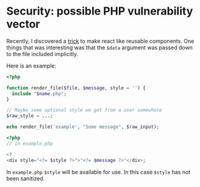 # Security: possible PHP vulnerability vector

Recently, I discovered a [trick](../797) to make react like reusable components. One things that was interesting was that the `$data` argument was passed down to the file included implicitly.

Here is an example:

```php
<?php

function render_file($file, $message, style = '') {
  include "$name.php";
}

// Maybe some optional style we get from a user somewhere
$raw_style = ...;

echo render_file('example', "Some message", $raw_input);
```

```php
<?php
// in example.php

<?
<div style="<?= $style ?>">"<?= $message ?>"</div>;
```

In `example.php` `$style` will be available for use. In this case `$style` has not been sanitized.